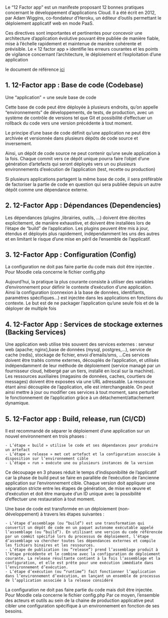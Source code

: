 
Le “12 Factor app” est un manifeste proposant 12 bonnes pratiques concernant le développement d’applications Cloud. Il a été écrit en 2012, par Adam Wiggins, co-fondateur d’Heroku, un éditeur d’outils permettant le déploiement applicatif web en mode PaaS.

Ces directives sont importantes et pertinentes pour concevoir une architecture d’application évolutive pouvant être publiée de manière fiable, mise à l’échelle rapidement et maintenue de manière cohérente et prévisible. Le « 12 factor app » identifie les erreurs courantes et les points de vigilance concernant l’architecture, le déploiement et l’exploitation d’une application

le document de référence [ici](https://12factor.net/fr/)

## 1. 12-Factor app : Base de code (Codebase)

Une “application” = une seule base de code

Cette base de code peut être déployée à plusieurs endroits, qu’on appelle “environnements” de développements, de tests,  de production, 
avec un système de contrôle de versions tel que Git et possibilité d’effectuer un rollback du code vers une version précédente à tout moment. 

Le principe d’une base de code définit qu’une application ne peut être archivée et versionnée dans plusieurs dépôts de code source et inversement.

Ainsi, un dépôt de code source ne peut contenir qu’une seule application à la fois. Chaque commit vers ce dépôt unique pourra faire l’objet d’une génération d’artefacts qui seront déployés vers un ou plusieurs environnements d’exécution de l’application (test, recette ou production)

Si plusieurs applications partagent la même base de code, il sera préférable de factoriser la partie de code en question qui sera publiée depuis un autre dépôt comme une dépendance externe.

## 2. 12-Factor App : Dépendances (Dependencies)

Les dépendances (plugins ,librairies, outils, …) doivent être décrites explicitement, de manière exhaustive, et doivent être installées lors de l’étape de “build” de l’application. Les plugins peuvent être mis à jour, étendus et déployés plus rapidement, indépendamment les uns des autres et en limitant le risque d’une mise en péril de l’ensemble de l’applicatif.

## 3. 12-Factor App : Configuration (Config)


La configuration ne doit pas faire partie du code mais doit être injectée . 
Pour Moodle cela concerne le fichier config.php


Aujourd’hui, la pratique la plus courante consiste à utiliser des variables d’environnement pour définir le contexte d’exécution d’une application. Ainsi la configuration (connexion à la base de données, identifiants, paramètres spécifiques…) est injectée dans les applications en fonctions du contexte. Le but est de ne packager l’application qu’une seule fois et de la déployer de multiple fois
   


## 4. 12-Factor App : Services de stockage externes (Backing Services)

Une application web utilise très souvent des services externes : serveur web (apache; nginx),base de données (mysql, postgres,...), service de cache (redis), stockage de fichier, envoi d’emails/sms, …Ces services doivent être traités comme externes, découplés de l’application, et utilisés indépendamment de leur méthode de déploiement (service managé par un fournisseur cloud, hébergé par un tiers, installé en local sur la machine). Les ressources auxiliaires (magasins de données, caches, courtiers de messages) doivent être exposées via une URL adressable. La ressource étant ainsi découplée de l’application, elle est interchangeable. On peut ainsi mettre à jour ou modifier ces services à tout moment, sans perturber le fonctionnement de l’application grâce à un détachement/attachement dynamique.

## 5. 12-Factor app : Build, release, run (CI/CD)

Il est recommandé de séparer le déploiement d’une application sur un nouvel environnement en trois phases :

    - L’étape « build » utilise le code et ses dépendances pour produire un artefact
    - L’étape « release » met cet artefact et la configuration associée à disposition sur l’environnement cible
    - L’étape « run » exécute une ou plusieurs instances de la version

Ce découpage en 3 phases réduit le temps d’indisponibilité de l’applicatif car la phase de build peut se faire en parallèle de l’exécution de l’ancienne application sur l’environnement cible. Chaque version doit appliquer une séparation stricte entre les étapes de génération, de mise en œuvre et d’exécution et doit être marquée d’un ID unique avec la possibilité d’effectuer une restauration à tout moment.

Une base de code est transformée en un déploiement (non-développement) à travers les étapes suivantes :

    - L’étape d’assemblage (ou “build”) est une transformation qui convertit un dépôt de code en un paquet autonome exécutable appelé l’assemblage (ou “build”). En utilisant une version du code référencée par un commit spécifié lors du processus de déploiement, l’étape d’assemblage va chercher toutes les dépendances externes et compile les fichiers binaires et les ressources.
    - L’étape de publication (ou “release”) prend l’assemblage produit à l’étape précédente et le combine avec la configuration de déploiement courante. La release résultante contient à la fois l’assemblage et la configuration, et elle est prête pour une exécution immédiate dans l’environnement d’exécution.
    - L’étape d’exécution (ou “runtime”) fait fonctionner l’application dans l’environnement d’exécution, en lançant un ensemble de processus de l’application associée à la release considéré
La configuration ne doit pas faire partie du code mais doit être injectée. 
Pour Moodle cela concerne le fichier config.php
Par ce moyen, l’ensemble des acteurs et outils au sein de la chaine de production applicative peut cibler une configuration spécifique à un environnement en fonction de ses besoins.



    